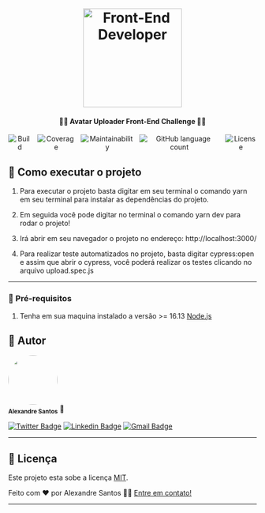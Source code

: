 <h1 align="center">
    <img alt="Front-End Developer " title="Front-End Developer " src="https://camo.githubusercontent.com/4f7b01620e4e4b8a6b57b908b660dd79aacbbe21a22387a87017eb0679216b32/68747470733a2f2f63646e2e63726f63742e696f2f6272616e642f6c6f676f2f7265706f2d69636f6e2d677265656e2e737667" width="200px" />
</h1>

<h4 align="center">
	👨‍💻 Avatar Uploader Front-End Challenge 👨‍💻
</h4>

<div align="center" style="display: flex; justify-content: center; gap: 12px; margin: 12px 0;">
    <img alt="Build" src="https://img.shields.io/badge/build-passing-green" />
    <img alt="Coverage" src="https://img.shields.io/badge/coverage-100%25-green" />
    <img alt="Maintainability" src="https://img.shields.io/badge/maintainability-100-green" />
    <img alt="GitHub language count" src="https://img.shields.io/github/languages/count/Alexsantosjr/croct-frontend?color=%2304D361">
   <img alt="License" src="https://img.shields.io/badge/license-MIT-brightgreen">
</div>

## 🚀 Como executar o projeto

1. Para executar o projeto basta digitar em seu terminal o comando yarn em seu terminal para instalar as dependências do projeto.

2. Em seguida você pode digitar no terminal o comando yarn dev para rodar o projeto!

3. Irá abrir em seu navegador o projeto no endereço: http://localhost:3000/

4. Para realizar teste automatizados no projeto, basta digitar cypress:open e assim que abrir o cypress, você poderá realizar os testes clicando no arquivo upload.spec.js

---

### 🚀 Pré-requisitos

1. Tenha em sua maquina instalado a versão >= 16.13 [Node.js](https://nodejs.org/en/)

## 🦸 Autor

 <img style="border-radius: 50%;" src="https://avatars2.githubusercontent.com/u/37197689?s=460&u=eb1fffe75760f2c1c516cecfd82efcf46d334294&v=4" width="100px;" alt=""/>
 <br />
 <sub><b>Alexandre Santos</b></sub></a> 🚀</a>
 <br />

[![Twitter Badge](https://img.shields.io/badge/-@alexsantosjr-1ca0f1?style=flat-square&labelColor=1ca0f1&logo=twitter&logoColor=white&link=https://twitter.com/alexsantosjr)](https://twitter.com/alexsantosjr) [![Linkedin Badge](https://img.shields.io/badge/-Alexandre-blue?style=flat-square&logo=Linkedin&logoColor=white&link=https://www.linkedin.com/in/alexandresantosjr/)](https://www.linkedin.com/in/alexandresantosjr/)
[![Gmail Badge](https://img.shields.io/badge/-alexsantsjrr@gmail.com-c14438?style=flat-square&logo=Gmail&logoColor=white&link=mailto:alexsantsjrr@gmail.com)](mailto:alexsantsjrr@gmail.com)

---

## 📝 Licença

Este projeto esta sobe a licença [MIT](./LICENSE).

Feito com ❤️ por Alexandre Santos 👋🏽 [Entre em contato!](https://www.linkedin.com/in/alexandresantosjr/)

---
